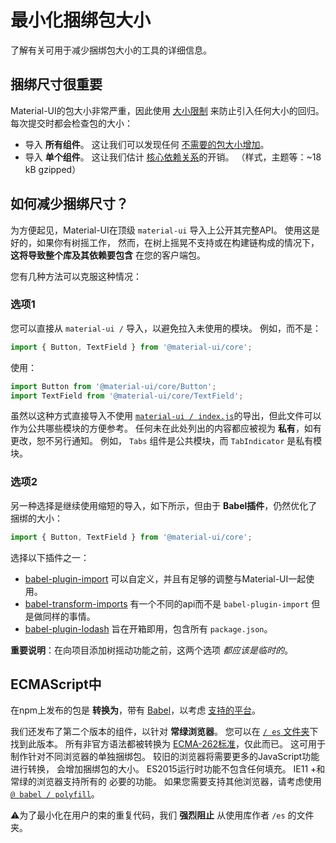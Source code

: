 # 最小化捆绑包大小

<p class="description">了解有关可用于减少捆绑包大小的工具的详细信息。</p>

## 捆绑尺寸很重要

Material-UI的包大小非常严重，因此使用 [大小限制](https://github.com/ai/size-limit) 来防止引入任何大小的回归。 每次提交时都会检查包的大小：

- 导入 **所有组件**。 这让我们可以发现任何 [不需要的包大小增加](https://github.com/mui-org/material-ui/blob/v3.x/.size-limit.js#L30)。
- 导入 **单个组件**。 这让我们估计 [核心依赖关系](https://github.com/mui-org/material-ui/blob/v3.x/.size-limit.js#L24)的开销。 （样式，主题等：~18 kB gzipped）

## 如何减少捆绑尺寸？

为方便起见，Material-UI在顶级 `material-ui` 导入上公开其完整API。 使用这是好的，如果你有树摇工作， 然而，在树上摇晃不支持或在构建链构成的情况下， **这将导致整个库及其依赖要包含** 在您的客户端包。

您有几种方法可以克服这种情况：

### 选项1

您可以直接从 `material-ui /` 导入，以避免拉入未使用的模块。 例如，而不是：

```js
import { Button, TextField } from '@material-ui/core';
```

使用：

```js
import Button from '@material-ui/core/Button';
import TextField from '@material-ui/core/TextField';
```

虽然以这种方式直接导入不使用 [`material-ui / index.js`](https://github.com/mui-org/material-ui/blob/v3.x/packages/material-ui/src/index.js)的导出，但此文件可以作为公共哪些模块的方便参考。 任何未在此处列出的内容都应被视为 **私有**，如有更改，恕不另行通知。 例如， `Tabs` 组件是公共模块，而 `TabIndicator` 是私有模块。

### 选项2

另一种选择是继续使用缩短的导入，如下所示，但由于 **Babel插件**，仍然优化了捆绑的大小：

```js
import { Button, TextField } from '@material-ui/core';
```

选择以下插件之一：

- [babel-plugin-import](https://github.com/ant-design/babel-plugin-import) 可以自定义，并且有足够的调整与Material-UI一起使用。
- [babel-transform-imports](https://bitbucket.org/amctheatres/babel-transform-imports) 有一个不同的api而不是 `babel-plugin-import` 但是做同样的事情。
- [babel-plugin-lodash](https://github.com/lodash/babel-plugin-lodash) 旨在开箱即用，包含所有 `package.json`。

**重要说明**：在向项目添加树摇动功能之前，这两个选项 *都应该是临时的*。

## ECMAScript中

在npm上发布的包是 **转换为**，带有 [Babel](https://github.com/babel/babel)，以考虑 [支持的平台](/getting-started/supported-platforms/)。

我们还发布了第二个版本的组件，以针对 **常绿浏览器**。 您可以在 [`/ es` 文件夹](https://unpkg.com/@material-ui/core/es/)下找到此版本。 所有非官方语法都被转换为 [ECMA-262标准](https://www.ecma-international.org/publications/standards/Ecma-262.htm)，仅此而已。 这可用于制作针对不同浏览器的单独捆绑包。 较旧的浏览器将需要更多的JavaScript功能进行转换， 会增加捆绑包的大小。 ES2015运行时功能不包含任何填充。 IE11 +和常绿的浏览器支持所有的 必要的功能。 如果您需要支持其他浏览器，请考虑使用 [`@ babel / polyfill`](https://www.npmjs.com/package/@babel/polyfill)。

⚠️为了最小化在用户的束的重复代码，我们 **强烈阻止** 从使用库作者 `/es` 的文件夹。